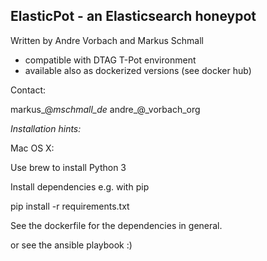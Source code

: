 **ElasticPot - an Elasticsearch honeypot**
-------------------------------------------

Written by Andre Vorbach and Markus Schmall

- compatible with DTAG T-Pot environment
- available also as dockerized versions (see docker hub)


Contact:

markus_@_mschmall_de_
andre_@_vorbach_org


_Installation hints:_

Mac OS X:

Use brew to install Python 3

Install dependencies e.g. with pip

pip install -r requirements.txt

See the dockerfile for the dependencies in general.

or see the ansible playbook :)
